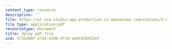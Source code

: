 ```yaml
---
content_type: resource
description: ''
file: https://ol-ocw-studio-app-production.s3.amazonaws.com/courses/3-091sc-introduction-to-solid-state-chemistry-fall-2010/5735208fe7a9e5d69fc0ae9c826d52ef_xEnYH0KNkfA.pdf
file_type: application/pdf
resourcetype: Document
title: 3play pdf file
uid: 5735208f-e7a9-e5d6-9fc0-ae9c826d52ef
---
```

